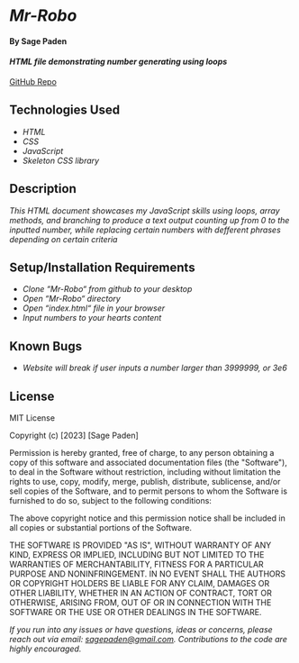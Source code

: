 # _Mr-Robo_

#### By **Sage Paden**

#### _HTML file demonstrating number generating using loops_

[GitHub Repo](https://github.com/sagepaden/Mr-Robo)

## Technologies Used

* _HTML_
* _CSS_
* _JavaScript_
* _Skeleton CSS library_

## Description

_This HTML document showcases my JavaScript skills using loops, array methods, and branching to produce a text output counting up from 0 to the inputted number, while replacing certain numbers with defferent phrases depending on certain criteria_

## Setup/Installation Requirements

* _Clone “Mr-Robo“ from github to your desktop_
* _Open “Mr-Robo“ directory_
* _Open “index.html“ file in your browser_
* _Input numbers to your hearts content_

## Known Bugs

* _Website will break if user inputs a number larger than 3999999, or 3e6_

## License

MIT License

Copyright (c) [2023] [Sage Paden]

Permission is hereby granted, free of charge, to any person obtaining a copy
of this software and associated documentation files (the "Software"), to deal
in the Software without restriction, including without limitation the rights
to use, copy, modify, merge, publish, distribute, sublicense, and/or sell
copies of the Software, and to permit persons to whom the Software is
furnished to do so, subject to the following conditions:

The above copyright notice and this permission notice shall be included in all
copies or substantial portions of the Software.

THE SOFTWARE IS PROVIDED "AS IS", WITHOUT WARRANTY OF ANY KIND, EXPRESS OR
IMPLIED, INCLUDING BUT NOT LIMITED TO THE WARRANTIES OF MERCHANTABILITY,
FITNESS FOR A PARTICULAR PURPOSE AND NONINFRINGEMENT. IN NO EVENT SHALL THE
AUTHORS OR COPYRIGHT HOLDERS BE LIABLE FOR ANY CLAIM, DAMAGES OR OTHER
LIABILITY, WHETHER IN AN ACTION OF CONTRACT, TORT OR OTHERWISE, ARISING FROM,
OUT OF OR IN CONNECTION WITH THE SOFTWARE OR THE USE OR OTHER DEALINGS IN THE
SOFTWARE.

_If you run into any issues or have questions, ideas or concerns, please reach out via email: sagepaden@gmail.com. Contributions to the code are highly encouraged._